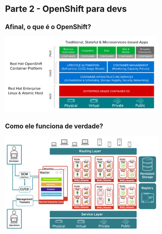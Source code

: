 # Parte 2 - OpenShift para devs

## Afinal, o que é o OpenShift?

![](../.gitbook/assets/openshift-positioning.png)

## Como ele funciona de verdade?

![](../.gitbook/assets/openshift-architecture.png)


